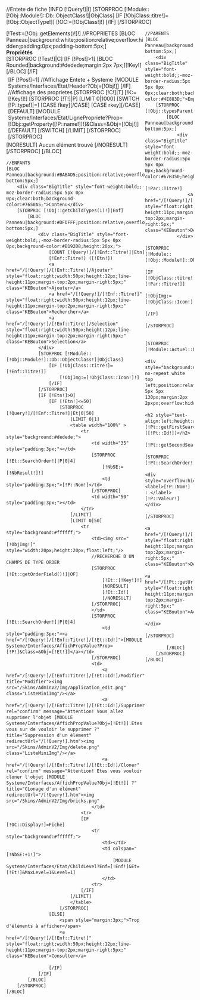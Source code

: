 //Entete de fiche
[INFO [!Query!]|I]
[STORPROC [!Module::[!Obj::Module!]::Db::ObjectClass!]|ObjClass]
	[IF [!ObjClass::titre!]=[!Obj::ObjectType!]]
		[!OC:=[!ObjClass!]!]
	[/IF]
[/STORPROC]

<div style="overflow:hidden;width:74%;float:left;">
	[!Test:=[!Obj::getElements()!]!]
	//PROPRIETES
	[BLOC Panneau|background:white;position:relative;overflow:hidden;padding:0px;padding-bottom:5px;]
		<div class="BigTitle" style="font-weight:bold;;-moz-border-radius:5px 5px 0px 0px;clear:both;">Propriétés</div>
		[STORPROC [!Test!]|C]
				[IF [!Pos!]>1]
					[BLOC Rounded|background:#dedede;margin:2px 7px;][!Key!][/BLOC]
				[/IF]
				<div style="margin:5px;overflow:hidden;">
					[IF [!Pos!]=1]
						//Affichage Entete + Systeme
						[MODULE Systeme/Interfaces/Etat/Header?Obj=[!Obj!]]
					[/IF]
					//Affichage des proprietes
					[STORPROC [!C!]|T]
						[!K:=[!Key!]!]
						[STORPROC [!T!]|P]
							[LIMIT 0|1000]
								[SWITCH [!P::type!]|=]
									[CASE fkey][/CASE]
									[CASE rkey][/CASE]
									[DEFAULT]
										[MODULE Systeme/Interfaces/Etat/LignePropriete?Prop=[!Obj::getProperty([!P::name!])!]&Class=&Obj=[!Obj!]]
									[/DEFAULT]
								[/SWITCH]
							[/LIMIT]
						[/STORPROC]
					[/STORPROC]
				</div>
			[NORESULT]
				Aucun &eacute;l&eacute;ment trouv&eacute;
			[/NORESULT]
		[/STORPROC]
	[/BLOC]
	
	//ENFANTS
	[BLOC Panneau|background:#BABAD5;position:relative;overflow:hidden;padding:0px;padding-bottom:5px;]
		<div class="BigTitle" style="font-weight:bold;;-moz-border-radius:5px 5px 0px 0px;clear:both;background-color:#7650A5;">Contenu</div>
		[STORPROC [!Obj::getChildTypes(1)!]|Enf]
			[BLOC Panneau|background:#DFDFFF;position:relative;overflow:hidden;padding:0px;padding-bottom:5px;]
				<div class="BigTitle" style="font-weight:bold;;-moz-border-radius:5px 5px 0px 0px;background-color:#B192D8;height:20px;">
					[COUNT [!Query!]/[!Enf::Titre!]|Etn]
					[!Enf::Titre!] ([!Etn!])
					<a href="/[!Query!]/[!Enf::Titre!]/Ajouter" style="float:right;width:50px;height:12px;line-height:11px;margin-top:2px;margin-right:5px;" class="KEBouton">Ajouter</a>
					<a href="/[!Query!]/[!Enf::Titre!]" style="float:right;width:50px;height:12px;line-height:11px;margin-top:2px;margin-right:5px;" class="KEBouton">Rechercher</a>
					<a href="/[!Query!]/[!Enf::Titre!]/Selection" style="float:right;width:50px;height:12px;line-height:11px;margin-top:2px;margin-right:5px;" class="KEBouton">Selection</a>
				</div>
				[STORPROC [!Module::[!Obj::Module!]::Db::ObjectClass!]|ObjClass]
					[IF [!ObjClass::titre!]=[!Enf::Titre!]]
						[!ObjImg:=[!ObjClass::Icon!]!]
					[/IF]
				[/STORPROC]
				[IF [!Etn!]>0]
					[IF [!Etn!]<=50]
						[STORPROC [!Query!]/[!Enf::Titre!]|Et|0|50]
							[LIMIT 0|1]
							<table width="100%" >
								<tr style="background:#dedede;">
									<td width="35" style="padding:3px;"></td>
									[STORPROC [!Et::SearchOrder!]|P|0|4]
										[!NbSE:=[!NbResult!]!]
										<td style="padding:3px;">[!P::Nom!]</td>
									[/STORPROC]
									<td width="50" style="padding:3px;"></td>
								</tr>
							[/LIMIT]
							[LIMIT 0|50]
								<tr style="background:#ffffff;">
									<td><img src="[!ObjImg!]" style="width:20px;height:20px;float:left;"/>
									//RECHERCHE D UN CHAMPS DE TYPE ORDER
									[STORPROC [!Et::getOrderField()!]|OF]
									    [!Et::[!Key!]!]
									    [NORESULT]
										[!Et::Id!]
									    [/NORESULT]
									[/STORPROC]
									</td>
									[STORPROC [!Et::SearchOrder!]|P|0|4]
										<td style="padding:3px;"><a href="/[!Query!]/[!Enf::Titre!]/[!Et::Id!]">[MODULE Systeme/Interfaces/AffichPropValue?Prop=[!P!]&Class=&Obj=[!Et!]]</a></td>
									[/STORPROC]
									<td>
										<a href="/[!Query!]/[!Enf::Titre!]/[!Et::Id!]/Modifier" title="Modifier"><img src="/Skins/AdminV2/Img/application_edit.png" class="ListeMiniImg"/></a>
										<a href="/[!Query!]/[!Enf::Titre!]/[!Et::Id!]/Supprimer" rel="confirm" message="Attention! Vous allez supprimer l'objet [MODULE Systeme/Interfaces/AffichPropValue?Obj=[!Et!]].Etes vous sur de vouloir le supprimer ?" title="Suppression d'un élément" redirectUrl="/[!Query!].htm"><img src="/Skins/AdminV2/Img/delete.png" class="ListeMiniImg"/></a>
										<a href="/[!Query!]/[!Enf::Titre!]/[!Et::Id!]/Cloner" rel="confirm" message="Attention! Etes vous vouloir cloner l'objet [MODULE Systeme/Interfaces/AffichPropValue?Obj=[!Et!]] ?" title="CLonage d'un élément" redirectUrl="/[!Query!].htm"><img src="/Skins/AdminV2/Img/bricks.png" 
									</td>
								<tr>
								[IF [!OC::Display!]=Fiche]
									<tr style="background:#ffffff;">
										<td></td>
										<td colspan="[!NbSE:+1!]">
											[MODULE Systeme/Interfaces/Etat/ChildLevel?Enf=[!Enf!]&Et=[!Et!]&MaxLevel=1&Level=1]
										</td>
									<tr>
								[/IF]
							[/LIMIT]
							</table>
						[/STORPROC]
					[ELSE]
						<span style="margin:3px;">Trop d'éléments à afficher</span>
						<a href="/[!Query!]/[!Enf::Titre!]" style="float:right;width:50px;height:12px;line-height:11px;margin-top:2px;margin-right:5px;" class="KEBouton">Consulter</a>
	
					[/IF]
				[/IF]
			[/BLOC]
		[/STORPROC]
	[/BLOC]
</div>

	//PARENTS
	[BLOC Panneau|background:#BCC7BE;position:relative;overflow:hidden;padding:0px;padding-bottom:5px;]
		<div class="BigTitle" style="font-weight:bold;;-moz-border-radius:5px 5px 0px 0px;clear:both;background-color:#4E883D;">Emplacements</div>
		[STORPROC [!Obj::typesParent!]|Par]
			[BLOC Panneau|background:#E8F6EC;position:relative;overflow:hidden;padding:0px;padding-bottom:5px;]
				<div class="BigTitle" style="font-weight:bold;;-moz-border-radius:5px 5px 0px 0px;background-color:#67B350;height:20px;">
					[!Par::Titre!]
					<a href="/[!Query!]/[!Par::Titre!]/Deplacer" style="float:right;width:50px;height:12px;line-height:11px;margin-top:2px;margin-right:5px;" class="KEBouton">Déplacer</a>
				</div>
				[STORPROC [!Module::[!Obj::Module!]::Db::ObjectClass!]|ObjClass]
					[IF [!ObjClass::titre!]=[!Par::Titre!]]
						[!ObjImg:=[!ObjClass::Icon!]!]
					[/IF]
				[/STORPROC]

				[STORPROC [!Module::Actuel::Nom!]/[!Par::Titre!]/[!Obj::ObjectType!]/[!Obj::Id!]|Pt|0|10|tmsCreate|DESC]
					<div style="background:url([!ObjImg!]) no-repeat white top left;position:relative;padding:5px 5px 5px 130px;margin:2px 2pxpx;overflow:hidden;">
						<h2 style="text-align:left;height:auto;">[!Pt::getFirstSearchOrder!] ([!Pt::Id!])</h2>
						[!Pt::getSecondSearchOrder!]
						[STORPROC [!Pt::SearchOrder!]|P|1|3]
							<div style="overflow:hidden;"><label>[!P::Nom!] : </label>[!P::Valeur!]</div>
						[/STORPROC]
						<a href="/[!Query!]/[!Par::Titre!]/Delier" style="float:right;width:50px;height:12px;line-height:11px;margin-top:2px;margin-right:5px;" class="KEBouton">Délier</a>
						<a href="/[!Pt::getUrl!]" style="float:right;width:50px;height:12px;line-height:11px;margin-top:2px;margin-right:5px;" class="KEBouton">Accéder</a>
					</div>
				[/STORPROC]
				
			[/BLOC]
		[/STORPROC]
	[/BLOC]
